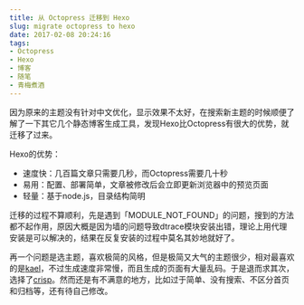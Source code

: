 ```yaml
---
title: 从 Octopress 迁移到 Hexo
slug: migrate octopress to hexo
date: 2017-02-08 20:24:16
tags:
- Octopress
- Hexo
- 博客
- 随笔
- 青梅煮酒
---
```


因为原来的主题没有针对中文优化，显示效果不太好，在搜索新主题的时候顺便了解了一下其它几个静态博客生成工具，发现Hexo比Octopress有很大的优势，就迁移了过来。

Hexo的优势：

- 速度快：几百篇文章只需要几秒，而Octopress需要几十秒
- 易用：配置、部署简单，文章被修改后会立即更新浏览器中的预览页面
- 轻量：基于node.js，目录结构简明

迁移的过程不算顺利，先是遇到「MODULE_NOT_FOUND」的问题，搜到的方法都不起作用，原因大概是因为墙的问题导致dtrace模块安装出错，理论上用代理安装是可以解决的，结果在反复安装的过程中莫名其妙地就好了。

再一个问题是选主题，喜欢极简的风格，但是极简又大气的主题很少，相对最喜欢的是[kael](https://github.com/yuche/hexo-theme-kael)，不过生成速度非常慢，而且生成的页面有大量乱码。于是退而求其次，选择了[crisp](https://github.com/guolin/crisp-hexo-theme)。然而还是有不满意的地方，比如过于简单、没有搜索、不区分首页和归档等，还有待自己修改。

